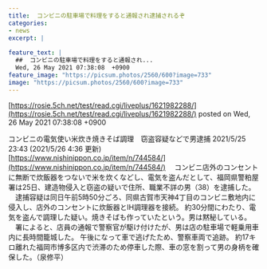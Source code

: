 ```yaml
---
title:  コンビニの駐車場で料理をすると通報され逮捕されるぞ 
categories:
- news
excerpt: |
  
feature_text: |
  ##  コンビニの駐車場で料理をすると通報され...
  Wed, 26 May 2021 07:38:08  +0900
feature_image: "https://picsum.photos/2560/600?image=733"
image: "https://picsum.photos/2560/600?image=733"
---
```


[https://rosie.5ch.net/test/read.cgi/liveplus/1621982288/](https://rosie.5ch.net/test/read.cgi/liveplus/1621982288/)
posted on Wed, 26 May 2021 07:38:08  +0900

<!--more-->

コンビニの電気使い米炊き焼きそば調理　窃盗容疑などで男逮捕 2021/5/25 23:43 (2021/5/26 4:36 更新) [https://www.nishinippon.co.jp/item/n/744584/](https://www.nishinippon.co.jp/item/n/744584/) 　コンビニ店外のコンセントに無断で炊飯器をつないで米を炊くなどし、電気を盗んだとして、福岡県警粕屋署は25日、建造物侵入と窃盗の疑いで住所、職業不詳の男（38）を逮捕した。 　逮捕容疑は同日午前5時50分ごろ、同県古賀市天神4丁目のコンビニ敷地内に侵入し、店外のコンセントに炊飯器とIH調理器を接続。 約30分間にわたり、電気を盗んで調理した疑い。焼きそばも作っていたという。男は黙秘している。 　署によると、店員の通報で警察官が駆け付けたが、男は店の駐車場で軽乗用車内に長時間籠城した。 午後になって車で逃げたため、警察車両で追跡。 約17キロ離れた福岡市博多区内で渋滞のため停車した際、車の窓を割って男の身柄を確保した。（泉修平）
